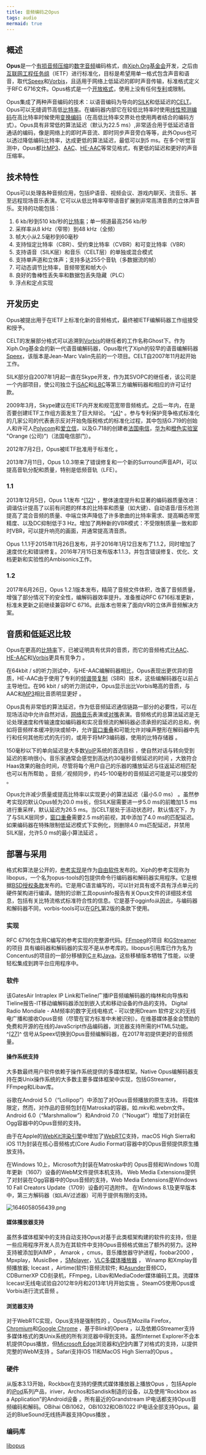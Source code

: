 ```yaml
---
title: 音频编码之Opus
tags: audio
mermaid: true
---
```


## 概述

**Opus**是一个[有损音频压缩](https://zh.wikipedia.org/wiki/%E7%A0%B4%E5%A3%9E%E6%80%A7%E8%B3%87%E6%96%99%E5%A3%93%E7%B8%AE#%E9%9F%B3%E8%A8%8A%E5%A3%93%E7%B8%AE "破坏性资料压缩")的[数字音频](https://zh.wikipedia.org/wiki/%E6%95%B8%E4%BD%8D%E9%9F%B3%E8%A8%8A "数字音频")编码格式，由[Xiph.Org基金会](https://zh.wikipedia.org/wiki/Xiph.Org%E5%9F%BA%E9%87%91%E6%9C%83 "Xiph.Org基金会")开发，之后由[互联网工程任务组](https://zh.wikipedia.org/wiki/%E4%BA%92%E8%81%94%E7%BD%91%E5%B7%A5%E7%A8%8B%E4%BB%BB%E5%8A%A1%E7%BB%84 "互联网工程任务组")（IETF）进行标准化，目标是希望用单一格式包含声音和语音，取代[Speex](https://zh.wikipedia.org/wiki/Speex "Speex")和[Vorbis](https://zh.wikipedia.org/wiki/Vorbis "Vorbis")，且适用于网络上低延迟的即时声音传输，标准格式定义于RFC 6716文件。Opus格式是一个[开放格式](https://zh.wikipedia.org/wiki/%E9%96%8B%E6%94%BE%E6%A0%BC%E5%BC%8F "开放格式")，使用上没有任何[专利](https://zh.wikipedia.org/wiki/%E5%B0%88%E5%88%A9 "专利")或限制。

Opus集成了两种声音编码的技术：以语音编码为导向的[SILK](https://zh.wikipedia.org/wiki/SILK "SILK")和低延迟的[CELT](https://zh.wikipedia.org/wiki/CELT "CELT")。Opus可以无缝调节高低[比特率](https://zh.wikipedia.org/wiki/%E6%AF%94%E7%89%B9%E7%8E%87 "比特率")。在编码器内部它在较低比特率时使用[线性预测编码](https://zh.wikipedia.org/wiki/%E7%BA%BF%E6%80%A7%E9%A2%84%E6%B5%8B%E7%BC%96%E7%A0%81 "线性预测编码")在高比特率时候使用[变换编码](https://zh.wikipedia.org/wiki/%E5%8F%98%E6%8D%A2%E7%BC%96%E7%A0%81)（在高低比特率交界处也使用两者结合的编码方式）。Opus具有非常低的算法延迟（默认为22.5 ms）,非常适合用于低延迟语音通话的编码，像是网络上的即时声音流、即时同步声音旁白等等，此外Opus也可以透过降低编码比特率，达成更低的算法延迟，最低可以到5 ms。在多个听觉盲测中，Opus都比[MP3](https://zh.wikipedia.org/wiki/MP3 "MP3")、[AAC](https://zh.wikipedia.org/wiki/AAC "AAC")、[HE-AAC](https://zh.wikipedia.org/wiki/HE-AAC "HE-AAC")等常见格式，有更低的延迟和更好的声音压缩率。

## 技术特性

Opus可以处理各种音频应用，包括IP语音、视频会议、游戏内聊天、流音乐、甚至远程现场音乐表演。它可以从低比特率窄带语音扩展到非常高清音质的立体声音乐。支持的功能包括：

1. 6 kb/秒到510 kb/秒的[比特率](https://zh.wikipedia.org/wiki/%E6%AF%94%E7%89%B9%E7%8E%87 "比特率")；单一频道最高256 kb/秒
2. 采样率从8 kHz（窄带）到48 kHz（全频）
3. 帧大小从2.5毫秒到60毫秒
4. 支持恒定比特率（CBR）、受约束比特率（CVBR）和可变比特率（VBR）
5. 支持语音（SILK层）和音乐（CELT层）的单独或混合模式
6. 支持单声道和立体声；支持多达255个音轨（多数据流的帧）
7. 可动态调节比特率，音频带宽和帧大小
8. 良好的鲁棒性丢失率和数据包丢失隐藏（PLC）
9. 浮点和定点实现

## 开发历史

Opus被提出用于在IETF上标准化新的音频格式，最终被IETF编解码器工作组接受和授予。

CELT的发展部分格式可以追溯到[Vorbis](https://zh.wikipedia.org/wiki/Vorbis "Vorbis")的继任者的工作名称Ghost下。作为Xiph.Org基金会的新一代语音编解码器，Opus取代了Xiph的较早的语音编解码器[Speex](https://zh.wikipedia.org/wiki/Speex "Speex")，该版本是Jean-Marc Valin先前的一个项目。CELT自2007年11月起开始工作。

SILK部分自2007年1月起一直在Skype开发，作为其SVOPC的继任者，该公司是一个内部项目，使公司独立于[iSAC](https://zh.wikipedia.org/wiki/ISAC "ISAC")和[iLBC](https://zh.wikipedia.org/wiki/ILBC "ILBC")等第三方编解码器和相应的许可证付款。

2009年3月，Skype建议在IETF内开发和规范宽带音频格式。之后一年内，在是否要创建IETF工作组方面发生了巨大辩论。 ^[[4]](https://zh.wikipedia.org/wiki/Opus_(%E9%9F%B3%E9%A2%91%E6%A0%BC%E5%BC%8F)#cite_note-WGformation-4)^ 。参与专利保护竞争格式标准化的几家公司的代表表示反对开始免版税格式的标准化过程，其中包括G.719的创始人和许可人[Polycom](https://zh.wikipedia.org/wiki/Polycom "Polycom")和[爱立信](https://zh.wikipedia.org/wiki/%E6%84%9B%E7%AB%8B%E4%BF%A1 "爱立信")，以及G.718的创建者[法国电信](https://zh.wikipedia.org/wiki/%E6%B3%95%E5%9C%8B%E9%9B%BB%E4%BF%A1 "法国电信")，[华为](https://zh.wikipedia.org/wiki/%E8%8F%AF%E7%82%BA "华为")和[橙色实验室](https://zh.wikipedia.org/wiki/Orange_(%E5%85%AC%E5%8F%B8)) "Orange (公司)")（法国电信部门）。

2012年7月2日，Opus被IETF批准用于标准化  。

2013年7月11日，Opus 1.0.3带来了错误修复和一个新的Surround声音API，可以提高音轨分配和质量，特别是低频音轨（LFE）。

### 1.1

2013年12月5日，Opus 1.1发布 ^[[12]](https://zh.wikipedia.org/wiki/Opus_(%E9%9F%B3%E9%A2%91%E6%A0%BC%E5%BC%8F)#cite_note-opus11-12)^ ，整体速度提升和显著的编码器质量改进：调谐估计提高了以前有问题的样本的比特率和质量（如大键）、自动语音/音乐检测提高了混合音频的质量、中端立体声降低了许多歌曲的比特率需求、提高瞬态带宽精度、以及DC抑制低于3 Hz。增加了两种新的VBR模式：不受限制质量一致和即时VBR，可以提升响亮的画面，并通常提高清音质。

Opus 1.1.1于2015年11月26日发布，并于2016年1月12日发布了1.1.2，同时增加了速度优化和错误修复。2016年7月15日发布版本1.1.3，并包含错误修复、优化、文档更新和实验性的Ambisonics工作。

### 1.2

2017年6月26日，Opus 1.2.1版本发布，精简了音频文件体积，改善了音频质量，增强了部分情况下的安全性，编解码器效率提升。准备推动RFC 6716标准更新，标准未更新之前继续兼容RFC 6716。此版本也带来了面向VR的立体声音频解决方案。

## 音质和低延迟比较

Opus在更高的[比特率](https://zh.wikipedia.org/wiki/%E6%AF%94%E7%89%B9%E7%8E%87 "比特率")下，已被证明具有优异的音质，而它的音频格式比[AAC](https://zh.wikipedia.org/wiki/AAC "AAC")、[HE-AAC](https://zh.wikipedia.org/wiki/HE-AAC "HE-AAC")和[Vorbis](https://zh.wikipedia.org/wiki/Vorbis "Vorbis")更具有竞争力  。

在64kbit / s的听力测试中，与HE-AAC编解码器相比，Opus表现出更优异的音质，HE-AAC由于使用了专利的[频谱带复制](https://zh.wikipedia.org/w/index.php?title=%E9%A0%BB%E8%AD%9C%E5%B8%B6%E8%A4%87%E8%A3%BD&action=edit&redlink=1 "频谱带复制（页面不存在）")（SBR）技术，这些编解码器在以前占主导地位。在96 kbit / s的听力测试中，Opus显示出比Vorbis略高的音质，与AAC和[MP3](https://zh.wikipedia.org/wiki/MP3 "MP3")相比音质明显更好  。

Opus具有非常低的算法延迟，作为低音频延迟通信链路一部分的必要性，可以在现场活动中允许自然对话，[网络音乐](https://zh.wikipedia.org/w/index.php?title=%E7%B6%B2%E7%B5%A1%E9%9F%B3%E6%A8%82&action=edit&redlink=1 "网络音乐（页面不存在）")表演或[对嘴](https://zh.wikipedia.org/wiki/%E5%B0%8D%E5%98%B4 "对嘴")表演。音频格式的总算法延迟是无论处理速度和传输速度如编码器和实况音频流的解码器必须承担的延迟的总和，例如将音频样本缓冲到块或帧中，允许[窗口重叠](https://zh.wikipedia.org/wiki/%E6%94%B9%E9%80%B2%E7%9A%84%E9%9B%A2%E6%95%A3%E9%A4%98%E5%BC%A6%E8%AE%8A%E6%8F%9B "改进的离散余弦变换")和可能允许对噪声整形在解码器中先行和任何其他形式的先行的，或用于将MP3编码器，使用的比特存储器 。

150毫秒以下的单向延迟是大多数[VoIP](https://zh.wikipedia.org/wiki/VoIP "VoIP")系统的首选目标 ，使自然对话与转向受到延迟的影响很小。音乐家通常会感觉到高达约30毫秒音频延迟的时间  ，大致符合Haas效果的融合时间，尽管将每个用户自己的乐器的播放延迟与往返延迟相匹配也可以有所帮助  。音频╱视频同步，约45-100毫秒的音频延迟可能是可以接受的  。

Opus允许减少质量或提高比特率以实现更小的算法延迟（最小5.0 ms） 。虽然参考实现的默认Opus帧为20.0 ms长，但SILK层需要进一步5.0 ms的前瞻加1.5 ms进行重采样，默认延迟为26.5 ms。当CELT层处于活动状态时，默认情况下，为了与SILK层同步，[窗口重叠](https://zh.wikipedia.org/wiki/%E6%94%B9%E9%80%B2%E7%9A%84%E9%9B%A2%E6%95%A3%E9%A4%98%E5%BC%A6%E8%AE%8A%E6%8F%9B "改进的离散余弦变换")需要2.5 ms的前视，其中添加了4.0 ms的匹配延迟。如果编码器在特殊限制低延迟模式下实例化，则删除4.0 ms匹配延迟，并禁用SILK层，允许5.0 ms的最小算法延迟  。

## 部署与采用

格式和算法是公开的，[参考实现](https://zh.wikipedia.org/wiki/%E5%8F%83%E8%80%83%E5%AF%A6%E4%BD%9C "参考实现")是作为[自由软件](https://zh.wikipedia.org/wiki/%E8%87%AA%E7%94%B1%E8%BB%9F%E4%BB%B6 "自由软件")发布的。Xiph的参考实现称为libopus，一个名为opus-tools的包提供命令行编码器和解码器实用程序。它是根据[BSD授权条款](https://zh.wikipedia.org/wiki/BSD%E6%8E%88%E6%AC%8A%E6%A2%9D%E6%AC%BE "BSD授权条款")发布的。它是用C语言编写的，可以针对具有或不具有浮点单元的硬件架构进行编译。随附的诊断工具opusinfo报告有关Opus文件的详细技术信息，包括有关比特流格式标准符合性的信息。它是基于ogginfo从因此，与编码器和解码器不同，vorbis-tools可以在[GPL](https://zh.wikipedia.org/wiki/GPL "GPL")第2版的条款下使用。

### 实现

RFC 6716包含用C编写的参考实现的完整源代码。[FFmpeg](https://zh.wikipedia.org/wiki/FFmpeg "FFmpeg")的项目  和[GStreamer](https://zh.wikipedia.org/wiki/GStreamer "GStreamer")的项目 具有编码器和解码器的实现不是从参考库的。libopus引用库已作为名为Concentus的项目的一部分移植到[C＃](https://zh.wikipedia.org/wiki/C%EF%BC%83 "C＃")和[Java](https://zh.wikipedia.org/wiki/Java "Java")。这些移植版本牺牲了性能，以便轻松集成到跨平台应用程序中。

### 软件

该GatesAir Intraplex IP Link和Tieline广播IP音频编解码器的梅林和向导族和Tieline报告-IT移动编解码器添加到嵌入式和移动设备的作品的支持。 Digital Radio Mondiale - AM频率的数字无线电格式 - 可以使用Dream 软件定义的无线电广播和接收Opus音频（尽管在官方标准中未被识别）。在维基媒体基金会赞助的免费和开源的在线的JavaScript作品编码器，浏览器支持所需的HTML5功能。 ^[[27]](https://zh.wikipedia.org/wiki/Opus_(%E9%9F%B3%E9%A2%91%E6%A0%BC%E5%BC%8F)#cite_note-javascript-opus-27)^ 信号从Speex切换到Opus音频编解码器，在2017年初提供更好的音频质量。

#### 操作系统支持

大多数最终用户软件依赖于操作系统提供的多媒体框架。Native Opus编解码器支持在类Unix操作系统的大多数主要多媒体框架中实现，包括GStreamer，FFmpeg和Libav库。

谷歌在Android 5.0（“Lollipop”）中添加了对Opus音频播放的原生支持。 将载体限定，然而，对作品的音频包封在Matroska的容器，如.mkv和.webm文件。  Android 6.0（“Marshmallow”）和Android 7.0（“Nougat”）增加了对封装在Ogg容器中的Opus音频的支持。

由于在Apple的[WebKit](https://zh.wikipedia.org/wiki/WebKit "WebKit")[渲染引擎](https://zh.wikipedia.org/wiki/%E6%B8%B2%E6%9F%93%E5%BC%95%E6%93%8E "渲染引擎")中增加了[WebRTC](https://zh.wikipedia.org/wiki/WebRTC "WebRTC")支持，macOS High Sierra和iOS 11为封装在核心音频格式(Core Audio Format)容器中的Opus音频提供原生播放支持。

在Windows 10上，Microsoft为封装在Matroska中的 Opus音频和Windows 10周年更新（1607）设备的WebM文件提供本机支持。 Web Media Extensions提供了对封装在Ogg容器中的Opus音频的支持，Web Media Extensions是Windows 10 Fall Creators Update（1709）设备的可选附件。  在Windows 8.1及更早版本中，第三方解码器（如LAV过滤器）可用于提供有限的支持。

![1646058056439.png](image/音频之Opus/1646058056439.png)

#### 媒体播放器支持

虽然多媒体框架中的支持自动支持Opus对基于此类框架构建的软件的支持，但是一些应用程序开发人员为在其软件中支持Opus音频格式做出了额外的努力。这种支持被添加到AIMP  ， Amarok ，cmus，音乐播放器守护进程，foobar2000  ，Mpxplay，MusicBee  ，[SMplayer](https://zh.wikipedia.org/w/index.php?title=SMplayer&action=edit&redlink=1 "SMplayer（页面不存在）")，[VLC多媒体播放器](https://zh.wikipedia.org/wiki/VLC%E5%A4%9A%E5%AA%92%E9%AB%94%E6%92%AD%E6%94%BE%E5%99%A8 "VLC多媒体播放器") ， Winamp 和Xmplay音频播放器; Icecast  ，Airtime(软件)音频流软件; 和[Asunder](https://zh.wikipedia.org/w/index.php?title=Asunder&action=edit&redlink=1 "Asunder（页面不存在）")音频CD，CDBurnerXP CD刻录机，FFmpeg，Libav和MediaCoder媒体编码工具。流媒体Icecast无线电试验自2012年9月和2013年1月开始实施  。SteamOS使用Opus或Vorbis进行流式音频  。

#### 浏览器支持

对于WebRTC实现，Opus支持是强制性的 。Opus在Mozilla Firefox，[Chromium](https://zh.wikipedia.org/wiki/Chromium "Chromium")和[Google Chrome](https://zh.wikipedia.org/wiki/Google_Chrome "Google Chrome") ，基于Blink的Opera  ，以及依赖GStreamer支持多媒体格式的类Unix系统的所有浏览器中得到支持。虽然Internet Explorer不会本机提供Opus播放，但[Microsoft Edge](https://zh.wikipedia.org/wiki/Microsoft_Edge "Microsoft Edge")浏览器和[VP9](https://zh.wikipedia.org/wiki/VP9 "VP9")内置了对格式的支持，以提供完整的WebM支持 。Safari支持iOS 11和MacOS High Sierra的Opus  。

### 硬件

从版本3.13开始，Rockbox在支持的便携式媒体播放器上播放Opus ，包括Apple的[iPod](https://zh.wikipedia.org/wiki/IPod "IPod")系列产品，iriver，Archos和Sandisk制造的设备，以及使用“Rockbox as a Application”的Android设备  。所有最近的Grandstream IP电话都支持Opus音频编码和解码。OBihai OBi1062，OBi1032和OBi1022 IP电话全部支持Opus。最近的BlueSound无线扬声器支持Opus播放 。

### 编码库
[libopus](https://opus-codec.org/) 
